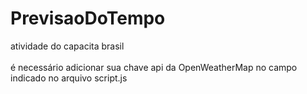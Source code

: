 # PrevisaoDoTempo
atividade do capacita brasil<br>  
é necessário adicionar sua chave api da OpenWeatherMap no campo indicado no arquivo script.js
